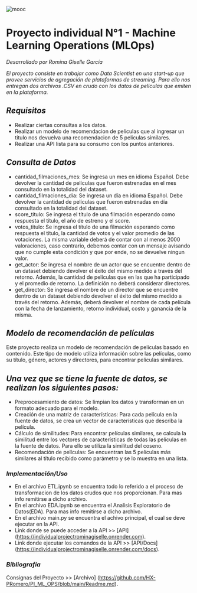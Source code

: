 ![mooc](https://github.com/Rominagarcia/MachineLearning/assets/96449858/2ac92855-dd98-472d-8875-4aff17e5cab3)

# Proyecto individual N°1 - Machine Learning Operations (MLOps)

*Desarrollado por Romina Giselle García*

*El proyecto consiste en trabajar como Data Scientist en una start-up que provee servicios de agregación de plataformas de streaming.
Para ello nos entregan dos archivos .CSV en crudo con los datos de peliculas que emiten en la plataforma.*

## *Requisitos*
- Realizar ciertas consultas a los datos.
- Realizar un modelo de recomendacion de peliculas que al ingresar un titulo nos devuelva una recomendacion de 5 peliculas similares.
- Realizar una API lista para su consumo con los puntos anteriores.

## *Consulta de Datos*
- cantidad_filmaciones_mes: Se ingresa un mes en idioma Español. Debe devolver la cantidad de películas que fueron estrenadas en el mes consultado en la totalidad del dataset.
- cantidad_filmaciones_dia: Se ingresa un día en idioma Español. Debe devolver la cantidad de películas que fueron estrenadas en día consultado en la totalidad del dataset.
- score_titulo: Se ingresa el título de una filmación esperando como respuesta el título, el año de estreno y el score.
- votos_titulo: Se ingresa el título de una filmación esperando como respuesta el título, la cantidad de votos y el valor promedio de las votaciones. La misma variable deberá de contar con al menos 2000 valoraciones, caso contrario, debemos contar con un mensaje avisando que no cumple esta condición y que por ende, no se devuelve ningun valor.
- get_actor: Se ingresa el nombre de un actor que se encuentre dentro de un dataset debiendo devolver el éxito del mismo medido a través del retorno. Además, la cantidad de películas que en las que ha participado y el promedio de retorno. La definición no deberá considerar directores.
- get_director: Se ingresa el nombre de un director que se encuentre dentro de un dataset debiendo devolver el éxito del mismo medido a través del retorno. Además, deberá devolver el nombre de cada película con la fecha de lanzamiento, retorno individual, costo y ganancia de la misma.


## *Modelo de recomendación de películas*
Este proyecto realiza un modelo de recomendación de películas basado en contenido. Este tipo de modelo utiliza información sobre las películas, como su título, género, actores y directores, para encontrar películas similares.

## *Una vez que se tiene la fuente de datos, se realizan los siguientes pasos:*
- Preprocesamiento de datos: Se limpian los datos y transforman en un formato adecuado para el modelo.
- Creación de una matriz de características: Para cada película en la fuente de datos, se crea un vector de características que describa la película.
- Cálculo de similitudes: Para encontrar películas similares, se calcula la similitud entre los vectores de características de todas las películas en la fuente de datos. Para ello se utiliza la similitud del coseno.
- Recomendación de películas: Se encuentran las 5 películas más similares al título recibido como parámetro y se lo muestra en una lista.

### *Implementación/Uso*
- En el archivo ETL.ipynb se encuentra todo lo referido a el proceso de transformacion de los datos crudos que nos proporcionan. Para mas info remitirse a dicho archivo.
- En el archivo EDA.ipynb se encuentra el Analisis Exploratorio de Datos(EDA). Para mas info remitirse a dicho archivo.
- En el archivo main.py se encuentra el achivo principal, el cual se deve ejecutar en la API.
- Link donde se puede acceder a la API >> [API] (https://individualprojectrominagiselle.onrender.com).
- Link donde ejecutar los comandos de la API >> [API/Docs] (https://individualprojectrominagiselle.onrender.com/docs).

### *Bibliografía*
Consignas del Proyecto >> [Archivo] (https://github.com/HX-PRomero/PI_ML_OPS/blob/main/Readme.md). 
